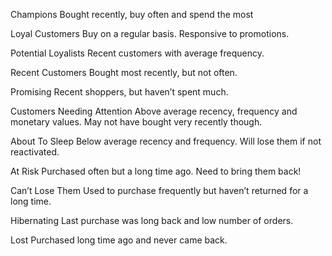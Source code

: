 Champions Bought recently, buy often and spend the most

Loyal Customers Buy on a regular basis. Responsive to promotions.

Potential Loyalists Recent customers with average frequency.

Recent Customers Bought most recently, but not often.

Promising Recent shoppers, but haven’t spent much.

Customers Needing Attention Above average recency, frequency and monetary values. May not have bought very recently though.

About To Sleep Below average recency and frequency. Will lose them if not reactivated.

At Risk Purchased often but a long time ago. Need to bring them back!

Can’t Lose Them Used to purchase frequently but haven’t returned for a long time.

Hibernating Last purchase was long back and low number of orders.

Lost Purchased long time ago and never came back.
